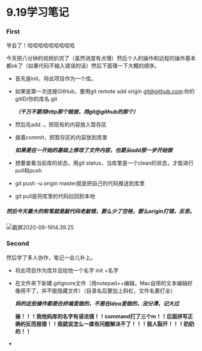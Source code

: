 # 9.19学习笔记



### First

爷会了！哈哈哈哈哈哈哈哈哈

今天把八分钟的视频扒完了（虽然进度有点慢）然后个人的操作和远程的操作基本都ok了（如果代码不输入错误的话）然后下面理一下大概的顺序。

- 首先是init，将此项目作为一个库。

- 如果是第一次连接GitHub，要用git remote add origin git@github.com:你的gitID/你的库名.git

  ***（千万不要用http那个链接，用git@github的那个）***

- 然后先add .，把现有的内容放入暂存区

- 接着commit，把暂存区的内容放到库里

  ***如果是在一开始的基础上修改了文件内容，也要从add那一步开始做***

- 想要查看当前库的状态，用git status，当库里是一个clean的状态，才能进行pull和push
- git push  -u origin master就是把自己的代码推送到库里
- git pull是将库里的代码拉回到本地



##### 然后今天最大的败笔就是敲代码老敲错，要么少了空格，要么origin打错，反思。

![截屏2020-09-1914.39.25](/Users/gin/Desktop/截图用/截屏2020-09-1914.39.25.png)







### Second

然后学了多人协作，笔记一会儿补上。

- 将此项目作为库并且给他一个名字 init +名字

- 在文件夹下新建.gitignore文件（用notepad++编辑，Mac自带的文本编辑好像用不了，并不能隐藏文件）（目录名后要加上斜杠，文件名要打全）

  ***妈的这些操作都是在终端里做的，不是在idea里做的，没分清，记大过***

  **操！！！我他妈库的名字有语法错！！command打了三个m！！后面拼写正确的反而报错！！我就说怎么一直有问题解决不了！！！我人裂开！！！奶奶的！！**

- 

